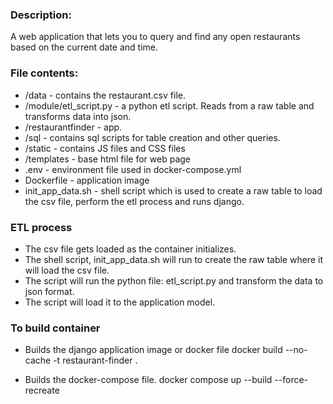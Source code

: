 
### Description:
A web application that lets you to query and find any open restaurants based on the current date and time.

### File contents:
* /data - contains the restaurant.csv file.
* /module/etl_script.py - a python etl script. Reads from a raw table and transforms data into json.
* /restaurantfinder - app.
* /sql - contains sql scripts for table creation and other queries.
* /static - contains JS files and CSS files
* /templates - base html file for web page
* .env - environment file used in docker-compose.yml
* Dockerfile - application image
* init_app_data.sh - shell script which is used to create a raw table to load the csv file, perform the etl process and runs django.
  
### ETL process
* The csv file gets loaded as the container initializes.
* The shell script, init_app_data.sh will run to create the raw table where it will load the csv file.
* The script will run the python file: etl_script.py and transform the data to json format.
* The script will load it to the application model.


### To build container

* Builds the django application image or docker file
docker build --no-cache -t restaurant-finder . 

* Builds the docker-compose file.
docker compose up --build --force-recreate  